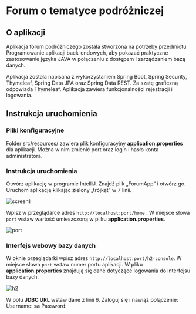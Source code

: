 # Forum o tematyce podróżniczej 

## O aplikacji

Aplikacja forum podróżniczego została stworzona na potrzeby przedmiotu Programowanie aplikacji back-endowych, aby pokazać praktyczne zastosowanie języka JAVA w połączeniu z dostępem i zarządzaniem bazą danych.   

Aplikacja została napisana z wykorzystaniem Spring Boot, Spring Security, Thymeleaf, Spring Data JPA oraz  Spring Data REST. Za szatę graficzną odpowiada Thymeleaf. Aplikacja zawiera funkcjonalności rejestracji i logowania. 


## Instrukcja uruchomienia 

### Pliki konfiguracyjne
Folder src/resources/ zawiera plik konfiguracyjny **application.properties** dla aplikacji. Można w nim zmienić port oraz login i hasło konta administratora.

### Instrukcja uruchomienia
Otwórz aplikację w programie IntelliJ. Znajdź plik „ForumApp” i otwórz go. Uruchom aplikację klikając zielony „trójkąt” w 7 linii.

![screen1](https://user-images.githubusercontent.com/65779777/196040341-af762052-6077-4f9c-8303-039b4f1f4bad.png)

Wpisz w przeglądarce adres ```http://localhost:port/home``` . W miejsce słowa ```port``` wstaw wartość umieszczoną w pliku **application.properties**.

![port](https://user-images.githubusercontent.com/65779777/196040879-a1144296-034f-4e9d-b257-69b1d45739aa.png)

### Interfejs webowy bazy danych
W oknie przeglądarki wpisz adres ```http://localhost:port/h2-console```. W miejsce słowa ```port``` wstaw numer portu aplikacji. W pliku **application.properties** znajdują się dane dotyczące logowania do interfejsu bazy danych. 

![h2](https://user-images.githubusercontent.com/65779777/196040648-23efd929-fc54-4bff-9425-466cfb3e9e39.png)

W polu **JDBC URL** wstaw dane z linii 6. 
Zaloguj się i nawiąż połączenie:
Username: **sa**
Password: 
